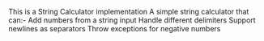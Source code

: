 This is a String Calculator implementation
A simple string calculator that can:-
  Add numbers from a string input
  Handle different delimiters
  Support newlines as separators
  Throw exceptions for negative numbers

